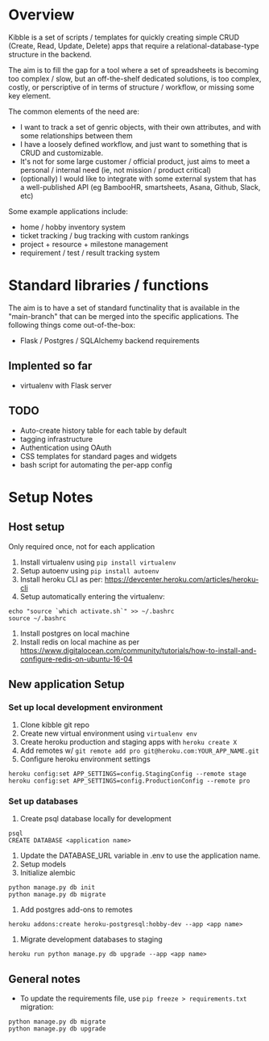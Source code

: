 # Overview

Kibble is a set of scripts / templates for quickly creating simple CRUD (Create, Read, Update, Delete) apps that require a relational-database-type structure in the backend.

The aim is to fill the gap for a tool where a set of spreadsheets is becoming too complex / slow, but an off-the-shelf dedicated solutions, is too complex, costly, or perscriptive of in terms of structure / workflow, or missing some key element.

The common elements of the need are:
* I want to track a set of genric objects, with their own attributes, and with some relationships between them
* I have a loosely defined workflow, and just want to something that is CRUD and customizable.
* It's not for some large customer / official product, just aims to meet a personal / internal need (ie, not mission / product critical)
* (optionally) I would like to integrate with some external system that has a well-published API (eg BambooHR, smartsheets, Asana, Github, Slack, etc)

Some example applications include:
* home / hobby inventory system
* ticket tracking / bug tracking with custom rankings
* project + resource + milestone management
* requirement / test / result tracking system

# Standard libraries / functions
The aim is to have a set of standard functinality that is available in the "main-branch" that can be merged into the specific applications. The following things come out-of-the-box:
* Flask / Postgres / SQLAlchemy backend requirements

## Implented so far
* virtualenv with Flask server

## TODO
* Auto-create history table for each table by default
* tagging infrastructure
* Authentication using OAuth
* CSS templates for standard pages and widgets
* bash script for automating the per-app config

# Setup Notes

## Host setup
Only required once, not for each application
1. Install virtualenv using `pip install virtualenv`
1. Setup autoenv using `pip install autoenv`
1. Install heroku CLI as per: https://devcenter.heroku.com/articles/heroku-cli
1. Setup automatically entering the virtualenv:
```
echo "source `which activate.sh`" >> ~/.bashrc
source ~/.bashrc
```
1. Install postgres on local machine
1. Install redis on local machine as per https://www.digitalocean.com/community/tutorials/how-to-install-and-configure-redis-on-ubuntu-16-04

## New application Setup

### Set up local development environment
1. Clone kibble git repo
1. Create new virtual environment using `virtualenv env`
1. Create heroku production and staging apps with `heroku create X`
1. Add remotes w/ `git remote add pro git@heroku.com:YOUR_APP_NAME.git`
1. Configure heroku environment settings

```
heroku config:set APP_SETTINGS=config.StagingConfig --remote stage
heroku config:set APP_SETTINGS=config.ProductionConfig --remote pro
```
### Set up databases

1. Create psql database locally for development
```
psql
CREATE DATABASE <application name>
```
1. Update the DATABASE_URL variable in .env to use the application name. 
1. Setup models 
1. Initialize alembic
```
python manage.py db init
python manage.py db migrate
```
1. Add postgres add-ons to remotes
```
heroku addons:create heroku-postgresql:hobby-dev --app <app name>
```
1. Migrate development databases to staging
```
heroku run python manage.py db upgrade --app <app name>
```

## General notes
* To update the requirements file, use `pip freeze > requirements.txt`
migration:
```
python manage.py db migrate
python manage.py db upgrade
```